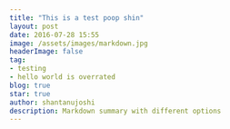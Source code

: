 ```yaml
---
title: "This is a test poop shin"
layout: post
date: 2016-07-28 15:55
image: /assets/images/markdown.jpg
headerImage: false
tag:
- testing
- hello world is overrated
blog: true
star: true
author: shantanujoshi
description: Markdown summary with different options
---
```



